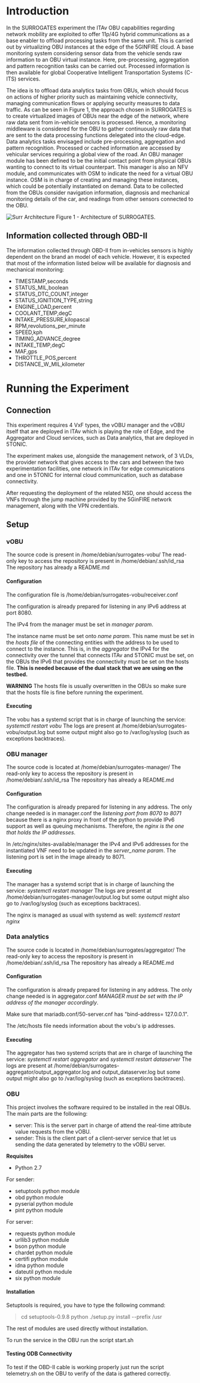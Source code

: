 <!-- TITLE: Exploring SURROGATES VNFs -->

# Introduction
In the SURROGATES experiment the ITAv OBU capabilities regarding network mobility are exploited to offer 11p/4G hybrid communications as a base enabler to offload processing tasks from the same unit. This is carried out by virtualizing OBU instances at the edge of the 5GINFIRE cloud. A base monitoring system considering sensor data from the vehicle sends raw information to an OBU virtual instance. Here, pre-processing, aggregation and pattern recognition tasks can be carried out. Processed information is then available for global Cooperative Intelligent Transportation Systems (C-ITS) services.

The idea is to offload data analytics tasks from OBUs, which should focus on actions of higher priority such as maintaining vehicle connectivity, managing communication flows or applying security measures to data traffic. As can be seen in Figure 1, the approach chosen in SURROGATES is to create virtualized images of OBUs near the edge of the network, where raw data sent from in-vehicle sensors is processed. Hence, a monitoring middleware is considered for the OBU to gather continuously raw data that are sent to the data processing functions delegated into the cloud-edge. Data analytics tasks envisaged include pre-processing, aggregation and pattern recognition. Processed or cached information are accessed by vehicular services requiring a global view of the road. An OBU manager module has been defined to be the initial contact point from physical OBUs wanting to connect to its virtual counterpart. This manager is also an NFV module, and communicates with OSM to indicate the need for a virtual OBU instance. OSM is in charge of creating and managing these instances, which could be potentially instantiated on demand. Data to be collected from the OBUs consider navigation information, diagnosis and mechanical monitoring details of the car, and readings from other sensors connected to the OBU.

![Surr Architecture](/uploads/surrogates/surr-architecture.png "Surr Architecture")
Figure 1 - Architecture of SURROGATES.

## Information collected through OBD-II

The information collected through OBD-II from in-vehicles sensors is highly dependent on the brand an model of each vehicle. However, it is expected that most of the information listed below will be available for diagnosis and mechanical monitoring:
* TIMESTAMP,seconds	
* STATUS_MIL,boolean	
* STATUS_DTC_COUNT,integer	
* STATUS_IGNITION_TYPE,string	
* ENGINE_LOAD,percent	
* COOLANT_TEMP,degC	
* INTAKE_PRESSURE,kilopascal	
* RPM,revolutions_per_minute	
* SPEED,kph	
* TIMING_ADVANCE,degree	
* INTAKE_TEMP,degC	
* MAF,gps	
* THROTTLE_POS,percent	
* DISTANCE_W_MIL,kilometer

# Running the Experiment
## Connection
This experiment requires 4 VxF types, the vOBU manager and the vOBU itself that are deployed in ITAv which is playing the role of Edge, and the Aggregator and Cloud services, such as Data analytics, that are deployed in 5TONIC.

The experiment makes use, alongside the management network, of 3 VLDs, the provider network that gives access to the cars and between the two experimentation facilities, one network in ITAv for edge communications and one in 5TONIC for internal cloud communication, such as database connectivity.

After requesting the deployment of the related NSD, one should access the VNFs through the jump machine provided by the 5GinFIRE network management, along with the VPN credentials.
## Setup
### vOBU
The source code is present in /home/debian/surrogates-vobu/
The read-only key to access the repository is present in /home/debian/.ssh/id_rsa
The repository has already a README.md
#### Configuration
The configuration file is /home/debian/surrogates-vobu/receiver.conf

The configuration is already prepared for listening in any IPv6 address at port 8080.

The IPv4 from the manager must be set in *manager param*.

The instance name must be set onto *name param*. This name must be set in the *hosts file* of the connecting entities with the address to be used to connect to the instance. This is, in the *aggregator* the IPv4 for the connectivity over the tunnel that connects ITAv and 5TONIC must be set, on the OBUs the IPv6 that provides the connectivity must be set on the hosts file. **This is needed because of the dual stack that we are using on the testbed.**

**WARNING** The hosts file is usually overwritten in the OBUs so make sure that the hosts file is fine before running the experiment.
#### Executing
The vobu has a systemd script that is in charge of launching the service: *systemctl restart vobu*
The logs are present at /home/debian/surrogates-vobu/output.log but some output might also go to /var/log/syslog (such as exceptions backtraces).


### OBU manager
The source code is located at /home/debian/surrogates-manager/
The read-only key to access the repository is present in /home/debian/.ssh/id_rsa
The repository has already a README.md
#### Configuration
The configuration is already prepared for listening in any address. The only change needed is in manager.conf the *listening port from 8070 to 8071* because there is a nginx proxy in front of the python to provide IPv6 support as well as queuing mechanisms. Therefore, the *nginx is the one that holds the IP addresses*.

In /etc/nginx/sites-available/manager the IPv4 and IPv6 addresses for the instantiated VNF need to be updated in the *server_name param*. The listening port is set in the image already to 8071.
#### Executing
The manager has a systemd script that is in charge of launching the service: *systemctl restart manager*
The logs are present at /home/debian/surrogates-manager/output.log but some output might also go to /var/log/syslog (such as exceptions backtraces).

The nginx is managed as usual with systemd as well: *systemctl restart nginx*

### Data analytics
The source code is located in /home/debian/surrogates/aggregator/
The read-only key to access the repository is present in /home/debian/.ssh/id_rsa
The repository has already a README.md
#### Configuration
The configuration is already prepared for listening in any address. The only change needed is in aggregator.conf *MANAGER must be set with the IP address of the manager accordingly*.

Make sure that mariadb.conf/50-server.cnf has "bind-address= 127.0.0.1".

The /etc/hosts file needs information about the vobu's ip addresses.
#### Executing
The aggregator has two systemd scripts that are in charge of launching the service: *systemctl restart aggregator* and *systemctl restart dataserver*
The logs are present at /home/debian/surrogates-aggregator/output_aggregator.log and output_dataserver.log but some output might also go to /var/log/syslog (such as exceptions backtraces).

### OBU

This project involves the software required to be installed in the real OBUs. The main parts are the following:
- server: This is the server part in charge of attend the real-time attribute value requests from the vOBU.
- sender: This is the client part of a client-server service that let us sending the data generated by telemetry to the vOBU server.

**Requisites**
* Python 2.7

For sender:
* setuptools python module
* obd python module
* pyserial python module
* pint python module

For server:
* requests python module
* urllib3 python module
* bson python module
* chardet python module
* certifi python module
* idna python module
* dateutil python module
* six python module

#### Installation

Setuptools is required, you have to type the following command:
>cd setuptools-0.9.8
>python ./setup.py install --prefix /usr

The rest of modules are used directly without installation.

To run the service in the OBU run the script start.sh

#### Testing ODB Connectivity

To test if the OBD-II cable is working properly just run the script telemetry.sh on the OBU to verify of the data is gathered correctly.
